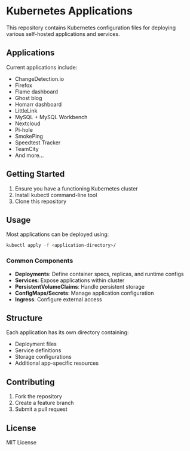 # Kubernetes Applications

This repository contains Kubernetes configuration files for deploying various self-hosted applications and services.

## Applications

Current applications include:
- ChangeDetection.io
- Firefox
- Flame dashboard
- Ghost blog
- Homarr dashboard
- LittleLink
- MySQL + MySQL Workbench
- Nextcloud
- Pi-hole
- SmokePing
- Speedtest Tracker
- TeamCity
- And more...

## Getting Started

1. Ensure you have a functioning Kubernetes cluster
2. Install kubectl command-line tool
3. Clone this repository

## Usage

Most applications can be deployed using:

```bash
kubectl apply -f <application-directory>/
```

### Common Components

- **Deployments**: Define container specs, replicas, and runtime configs
- **Services**: Expose applications within cluster
- **PersistentVolumeClaims**: Handle persistent storage
- **ConfigMaps/Secrets**: Manage application configuration
- **Ingress**: Configure external access

## Structure

Each application has its own directory containing:
- Deployment files
- Service definitions
- Storage configurations
- Additional app-specific resources

## Contributing

1. Fork the repository
2. Create a feature branch
3. Submit a pull request

## License

MIT License
